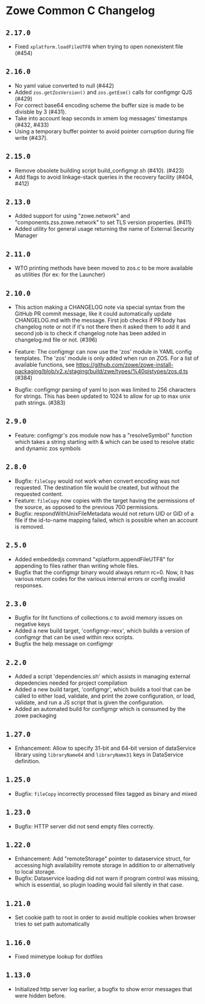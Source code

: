 # Zowe Common C Changelog

## `2.17.0`
- Fixed `xplatform.loadFileUTF8` when trying to open nonexistent file (#454)

## `2.16.0`
- No yaml value converted to null (#442)
- Added `zos.getZosVersion()` and `zos.getEsm()` calls for configmgr QJS (#429)
- For correct base64 encoding scheme the buffer size is made to be divisble by 3 (#431). 
- Take into account leap seconds in xmem log messages' timestamps (#432, #433)
- Using a temporary buffer pointer to avoid pointer corruption during file write (#437).

## `2.15.0`
- Remove obsolete building script build_configmgr.sh (#410). (#423)
- Add flags to avoid linkage-stack queries in the recovery facility (#404, #412)

## `2.13.0`
- Added support for using "zowe.network" and "components.zss.zowe.network" to set TLS version properties. (#411)
- Added utility for general usage returning the name of External Security Manager

## `2.11.0`

- WTO printing methods have been moved to zos.c to be more available as utilities (for ex: for the Launcher)

## `2.10.0`
- This action making a CHANGELOG note via special syntax from the GitHub PR commit message, like it could automatically update CHANGELOG.md with the message. First job checks if PR body has changelog note or not if it's not there then it asked them to add it and second job is to check if changelog note has been added in changelog.md file or not. (#396)

- Feature: The configmgr can now use the 'zos' module in YAML config templates. The 'zos' module is only added when run on ZOS. For a list of available functions, see https://github.com/zowe/zowe-install-packaging/blob/v2.x/staging/build/zwe/types/%40qjstypes/zos.d.ts (#384)
- Bugfix: configmgr parsing of yaml to json was limited to 256 characters for strings. This has been updated to 1024 to allow for up to max unix path strings. (#383)

## `2.9.0`

- Feature: configmgr's zos module now has a "resolveSymbol" function which takes a string starting with & which can be used to resolve static and dynamic zos symbols

## `2.8.0`

- Bugfix: `fileCopy` would not work when convert encoding was not requested. The destination file would be created, but without the requested content.
- Feature: `fileCopy` now copies with the target having the permissions of the source, as opposed to the previous 700 permissions.
- Bugfix: respondWithUnixFileMetadata would not return UID or GID of a file if the id-to-name mapping failed, which is possible when an account is removed.

## `2.5.0`

- Added embeddedjs command "xplatform.appendFileUTF8" for appending to files rather than writing whole files.
- Bugfix that the configmgr binary would always return rc=0. Now, it has various return codes for the various internal errors or config invalid responses.

## `2.3.0`

- Bugfix for lht functions of collections.c to avoid memory issues on negative keys
- Added a new build target, 'configmgr-rexx', which builds a version of configmgr that can be used within rexx scripts.
- Bugfix the help message on configmgr

## `2.2.0`

- Added a script 'dependencies.sh' which assists in managing external depedencies needed for project compilation
- Added a new build target, 'configmgr', which builds a tool that can be called to either load, validate, and print the zowe configuration, or load, validate, and run a JS script that is given the configuration.
- Added an automated build for configmgr which is consumed by the zowe packaging

## `1.27.0`

- Enhancement: Allow to specify 31-bit and 64-bit version of dataService library using `libraryName64` and `libraryName31` keys in DataService definition.

## `1.25.0`

- Bugfix: `fileCopy` incorrectly processed files tagged as binary and mixed

## `1.23.0`

- Bugfix: HTTP server did not send empty files correctly.

## `1.22.0`

- Enhancement: Add "remoteStorage" pointer to dataservice struct, for accessing high availability remote storage in addition to or alternatively to local storage.
- Bugfix: Dataservice loading did not warn if program control was missing, which is essential, so plugin loading would fail silently in that case.

## `1.21.0`

- Set cookie path to root in order to avoid multiple cookies when browser tries to set path automatically

## `1.16.0`

- Fixed mimetype lookup for dotfiles

## `1.13.0`

- Initialized http server log earlier, a bugfix to show error messages that were hidden before.
